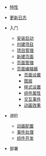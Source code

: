 - [特性](/)

- [更新日志](changelog.md)

- 入门

  - [安装启动](quickstart.md)
  - [创建项目](new-project.md)
  - [项目管理](manage-project.md)
  - [新建页面](new-page.md)
  - [页面管理](manage-page.md)
  - [页面编辑器](/editor/editor.md)
    - [页面设置](/editor/page-set.md)
    - [图层](/editor/layers.md)
    - [样式设置](cover.md)
    - [组件属性](cover.md)
    - [交互事件](cover.md)
    - [动画效果](cover.md)

- 进阶

  - [动画配置](configuration.md)
  - [事件处理](configuration.md)
  - [组件开发](themes.md)

- 部署
